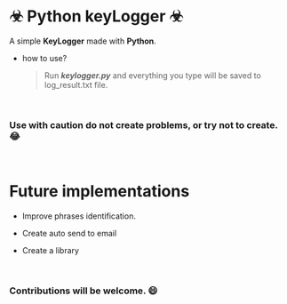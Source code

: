 # ☣ Python keyLogger ☣

A simple **KeyLogger** made with **Python**. 

- how to use?
	>  Run ___keylogger.py___ and everything you type will be saved to log_result.txt file.

<br/>

### Use with caution do not create problems, or try not to create. 😂

<br/>

# Future implementations

* Improve phrases identification.

* Create auto send to email

* Create a library

<Br/>

### Contributions will be welcome. 😄
<Br/>


